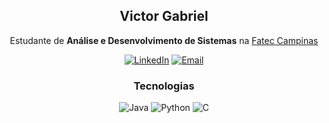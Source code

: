 <div align="center">

## Victor Gabriel  
Estudante de **Análise e Desenvolvimento de Sistemas** na [Fatec Campinas](https://fatec.sp.gov.br/)

[![LinkedIn](https://img.shields.io/badge/LinkedIn-0A66C2?style=flat&logo=linkedin&logoColor=white)](https://www.linkedin.com/in/vitinh0z)
[![Email](https://img.shields.io/badge/Email-D14836?style=flat&logo=gmail&logoColor=white)](mailto:victor10.vg23@gmail.com)

### Tecnologias  
![Java](https://img.shields.io/badge/Java-ED8B00?style=flat&logo=openjdk&logoColor=white)
![Python](https://img.shields.io/badge/Python-3776AB?style=flat&logo=python&logoColor=white)
![C](https://img.shields.io/badge/C-00599C?style=flat&logo=c&logoColor=white)

</div>
